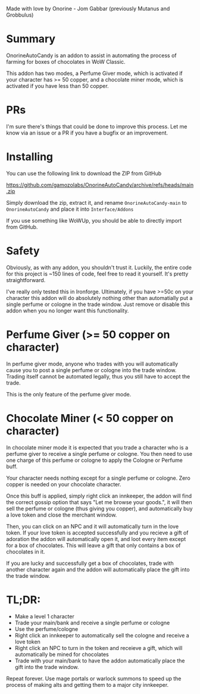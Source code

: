 Made with love by Onorine - Jom Gabbar (previously Mutanus and Grobbulus)

<unlimited breadsticks>

# Summary

OnorineAutoCandy is an addon to assist in automating the process of farming
for boxes of chocolates in WoW Classic.

This addon has two modes, a Perfume Giver mode, which is activated if your
character has >= 50 copper, and a chocolate miner mode, which is activated if you
have less than 50 copper.

# PRs

I'm sure there's things that could be done to improve this process. Let me
know via an issue or a PR if you have a bugfix or an improvement.

# Installing

You can use the following link to download the ZIP from GitHub

https://github.com/gamozolabs/OnorineAutoCandy/archive/refs/heads/main.zip

Simply download the zip, extract it, and rename `OnorineAutoCandy-main` to
`OnorineAutoCandy` and place it into `Interface/Addons`

If you use something like WoWUp, you should be able to directly import from
GitHub.

# Safety

Obviously, as with any addon, you shouldn't trust it. Luckily, the entire code
for this project is ~150 lines of code, feel free to read it yourself. It's
pretty straightforward.

I've really only tested this in Ironforge. Ultimately, if you have >=50c on
your character this addon will do absolutely nothing other than automatially
put a single perfume or cologne in the trade window. Just remove or disable
this addon when you no longer want this functionality.

# Perfume Giver (>= 50 copper on character)

In perfume giver mode, anyone who trades with you will automatically cause
you to post a single perfume or cologne into the trade window. Trading itself
cannot be automated legally, thus you still have to accept the trade.

This is the only feature of the perfume giver mode.

# Chocolate Miner (< 50 copper on character)

In chocolate miner mode it is expected that you trade a character who is
a perfume giver to receive a single perfume or cologne. You then need to use
one charge of this perfume or cologne to apply the Cologne or Perfume buff.

Your character needs nothing except for a single perfume or cologne. Zero
copper is needed on your chocolate character.

Once this buff is applied, simply right click an innkeeper, the addon will
find the correct gossip option that says "Let me browse your goods.", it will
then sell the perfume or cologne (thus giving you copper), and automatically
buy a love token and close the merchant window.

Then, you can click on an NPC and it will automatically turn in the love token.
If your love token is accepted successfully and you recieve a gift of adoration
the addon will automatically open it, and loot every item except for
a box of chocolates. This will leave a gift that only contains a box of
chocolates in it.

If you are lucky and successfully get a box of chocolates, trade with another
character again and the addon will automatically place the gift into the
trade window.

# TL;DR:

- Make a level 1 character
- Trade your main/bank and receive a single perfume or cologne
- Use the perfume/cologne
- Right click an innkeeper to automatically sell the cologne and receive a love
  token
- Right click an NPC to turn in the token and receieve a gift, which will
  automatically be mined for chocolates
- Trade with your main/bank to have the addon automatically place the gift
  into the trade window.

Repeat forever. Use mage portals or warlock summons to speed up the process
of making alts and getting them to a major city innkeeper.

